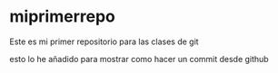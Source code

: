 # miprimerrepo
Este es mi primer repositorio para las clases de git

esto lo he añadido para mostrar como hacer un commit desde github
